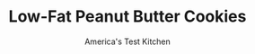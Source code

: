 ---
layout: ../../layouts/MarkdownPostLayout.astro
title: Low-Fat Peanut Butter Cookies
author: America's Test Kitchen
pubDate: 2023-03-15
description: "We took on the challenge of reducing the fat in a cookie whose main ingredients are butter and peanut butter and discovered that using less fat actually improves the texture."
image_url: https://res.cloudinary.com/hksqkdlah/image/upload/ar_1:1,c_fill,dpr_2.0,f_auto,fl_lossy.progressive.strip_profile,g_faces:auto,q_auto:low,w_344/6073_as07-sfs-4c-peanutbuttercookies-1
tags: ["Desserts or Baked Goods","Light","Cookies"]
calories: 2819
protein: 2
carbohydrates: 19
fats: 
fiber: 
ingredients: ["1 1/2 cups, Cap'n Crunch's peanut butter cereal","1/3 cup (1⅔ ounces) plus 1½ cups (7½ ounces), all-purpose flour","1/4 teaspoon, baking soda","1/4 teaspoon, salt","4 tablespoons, unsalted butter, softened; plus 2 tablespoons unsalted butter, melted","5 tablespoons, reduced-fat crunchy peanut butter","1 1/4 cups packed (8¾ ounces), light brown sugar","2 , large egg whites","1 teaspoon, vanilla extract","1 tablespoon, water"]
serves: 24
time: "50 minutes, plus 20 minutes cooling"
instructions: ["Adjust oven rack to middle position and heat oven to 350 degrees. Line two baking sheets with parchment paper. Pulse cereal and 1/3 cup flour in food processor until finely ground. Add remaining flour, baking soda, and salt and pulse to combine. With electric mixer on medium speed, beat softened butter, peanut butter, and sugar together until fluffy, about 2 minutes. Beat in melted butter, egg whites, and vanilla until combined. Add flour mixture and mix on low until incorporated. Add water and mix until absorbed.","Roll 1 1/2 tablespoons dough into 1 1/2-inch balls and space 2 inches apart on baking sheets. Following photos, press and crosshatch dough. Bake one sheet of cookies until edges are lightly browned but centers are still soft, 10 to 12 minutes, rotating halfway through baking. Cool on sheet for 5 minutes, then transfer to rack to cool completely. Repeat with remaining cookies. Serve. (Cookies will keep in airtight container for 3 days.)"]
nutrition: ["53 mg Potassium","29 mg Phosphorus","11 mg Calcium","11 mg Magnesium","54 mg Sodium","3 g Fat","1 mg Niacin (B3)","1 g Monounsaturated","5 mg Cholesterol","1 g Saturated","16 µg Folic acid","6 µg Folate (food)","8 g Sugars","5 g Water","19 g Carbs","34 µg Folate equivalent (total)","2 g Protein","16 µg Vitamin A","117 kcal Energy","7 g Sugars, added","2819 calories"]
notes: "Skippy Reduced Fat Super Chunk is the test kitchens favorite brand of low-fat peanut butter."
---